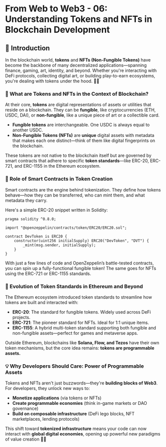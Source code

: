# From Web to Web3 - 06: Understanding Tokens and NFTs in Blockchain Development

## 🧩 Introduction

In the blockchain world, **tokens** and **NFTs (Non-Fungible Tokens)** have become the backbone of many decentralized applications—spanning finance, gaming, art, identity, and beyond. Whether you're interacting with DeFi protocols, collecting digital art, or building play-to-earn ecosystems, you're dealing with tokens under the hood. 🧠✨

### 🔹 What are Tokens and NFTs in the Context of Blockchain?

At their core, **tokens** are digital representations of assets or utilities that reside on a blockchain. They can be **fungible**, like cryptocurrencies (ETH, USDC, DAI), or **non-fungible**, like a unique piece of art or a collectible card.

- **Fungible tokens** are interchangeable. One USDC is always equal to another USDC.
- **Non-Fungible Tokens (NFTs)** are **unique** digital assets with metadata that makes each one distinct—think of them like digital fingerprints on the blockchain.

These tokens are not native to the blockchain itself but are governed by smart contracts that adhere to specific **token standards**—like ERC-20, ERC-721, and ERC-1155 in the Ethereum ecosystem.

### 🔧 Role of Smart Contracts in Token Creation

Smart contracts are the engine behind tokenization. They define how tokens behave—how they can be transferred, who can mint them, and what metadata they carry.

Here's a simple ERC-20 snippet written in Solidity:

```solidity
pragma solidity ^0.8.0;

import "@openzeppelin/contracts/token/ERC20/ERC20.sol";

contract DevToken is ERC20 {
    constructor(uint256 initialSupply) ERC20("DevToken", "DVT") {
        _mint(msg.sender, initialSupply);
    }
}
```

With just a few lines of code and OpenZeppelin’s battle-tested contracts, you can spin up a fully-functional fungible token! The same goes for NFTs using the ERC-721 or ERC-1155 standards.

### 📜 Evolution of Token Standards in Ethereum and Beyond

The Ethereum ecosystem introduced token standards to streamline how tokens are built and interacted with:

- **ERC-20**: The standard for fungible tokens. Widely used across DeFi projects.
- **ERC-721**: The pioneer standard for NFTs. Ideal for 1:1 unique items.
- **ERC-1155**: A hybrid multi-token standard supporting both fungible and non-fungible assets—perfect for games and metaverse apps.

Outside Ethereum, blockchains like **Solana, Flow, and Tezos** have their own token mechanisms, but the core idea remains: **tokens are programmable assets.**

### 💡 Why Developers Should Care: Power of Programmable Assets

Tokens and NFTs aren't just buzzwords—they're **building blocks of Web3**. For developers, they unlock new ways to:

- **Monetize applications** (via tokens or NFTs)
- **Create programmable economies** (think in-game markets or DAO governance)
- **Build on composable infrastructure** (DeFi lego blocks, NFT marketplaces, lending protocols)

This shift toward **tokenized infrastructure** means your code can now interact with **global digital economies**, opening up powerful new paradigms of value creation 💸🔗
